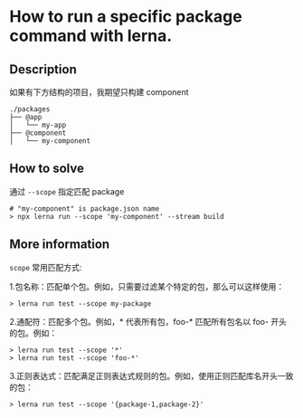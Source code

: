 # How to run a specific package command with lerna.

## Description 

如果有下方结构的项目，我期望只构建 component
```shell
./packages
├── @app
│   └── my-app
├── @component
│   └── my-component
```

## How to solve

通过 `--scope` 指定匹配 package

```shell
# "my-component" is package.json name
> npx lerna run --scope 'my-component' --stream build
```

## More information

`scope` 常用匹配方式:

1.包名称：匹配单个包。例如，只需要过滤某个特定的包，那么可以这样使用：
```shell
> lerna run test --scope my-package
```

2.通配符：匹配多个包。例如，* 代表所有包，foo-* 匹配所有包名以 foo- 开头的包。例如：
```shell
> lerna run test --scope '*'
> lerna run test --scope 'foo-*'
```

3.正则表达式：匹配满足正则表达式规则的包。例如，使用正则匹配库名开头一致的包：

```shell
> lerna run test --scope '{package-1,package-2}'
```